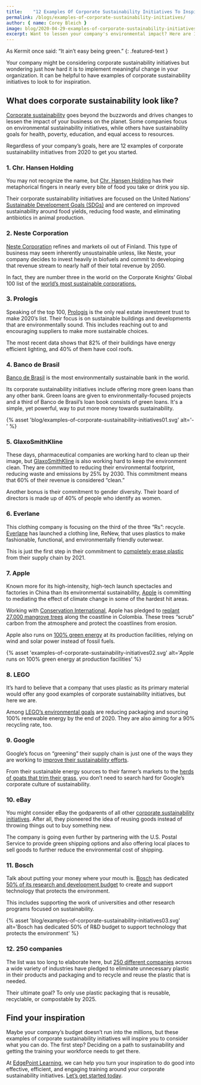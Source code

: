 ```yaml
---
title:    "12 Examples Of Corporate Sustainability Initiatives To Inspire Your Goals"
permalink: /blogs/examples-of-corporate-sustainability-initiatives/
author: { name: Corey Bleich }
image: blog/2020-04-29-examples-of-corporate-sustainability-initiatives.jpg
excerpt: Want to lessen your company's environmental impact? Here are 12 examples of corporate sustainability initiatives from 2020 to get you started.
---
```


As Kermit once said: “It ain’t easy being green.” 
{: .featured-text }

Your company might be considering corporate sustainability initiatives but wondering just how hard it is to implement meaningful change in your organization. It can be helpful to have examples of corporate sustainability initiatives to look to for inspiration. 

## What does corporate sustainability look like?

[Corporate sustainability](https://ituabsorbtech.com/environmental-sustainability-business-goals-real-world-examples/) goes beyond the buzzwords and drives changes to lessen the impact of your business on the planet. Some companies focus on environmental sustainability initiatives, while others have sustainability goals for health, poverty, education, and equal access to resources.

Regardless of your company’s goals, here are 12 examples of corporate sustainability initiatives from 2020 to get you started.

### 1. Chr. Hansen Holding

You may not recognize the name, but [Chr. Hansen Holding](https://www.chr-hansen.com/en) has their metaphorical fingers in nearly every bite of food you take or drink you sip. 

Their corporate sustainability initiatives are focused on the United Nations’ [Sustainable Development Goals (SDGs)](http://www.perillon.com/blog/the-ehs-leaders-guide-to-the-sustainable-development-goals-sdgs) and are centered on improved sustainability around food yields, reducing food waste, and eliminating antibiotics in animal production.

### 2. Neste Corporation

[Neste Corporation](https://www.neste.com/corporate-info) refines and markets oil out of Finland. This type of business may seem inherently unsustainable unless, like Neste, your company decides to invest heavily in biofuels and commit to developing that revenue stream to nearly half of their total revenue by 2050.

In fact, they are number three in the world on the Corporate Knights’ Global 100 list of the [world’s most sustainable corporations.](https://www.corporateknights.com/reports/2020-global-100/2020-global-100-ranking-15795648/) 

### 3. Prologis

Speaking of the top 100, [Prologis](https://www.prologis.com/) is the only real estate investment trust to make 2020’s list. Their focus is on sustainable buildings and developments that are environmentally sound. This includes reaching out to and encouraging suppliers to make more sustainable choices. 

The most recent data shows that 82% of their buildings have energy efficient lighting, and 40% of them have cool roofs. 

### 4. Banco de Brasil

[Banco de Brasil](https://www.bb.com.br/pbb/pagina-inicial#/) is the most environmentally sustainable bank in the world. 

Its corporate sustainability initiatives include offering more green loans than any other bank. Green loans are given to environmentally-focused projects and a third of Banco de Brasil’s loan book consists of green loans. It's a simple, yet powerful, way to put more money towards sustainability. 

{% asset 'blog/examples-of-corporate-sustainability-initiatives01.svg'
   alt='-' %}

### 5. GlaxoSmithKline

These days, pharmaceutical companies are working hard to clean up their image, but [GlaxoSmithKline](https://www.gsk.com/) is also working hard to keep the environment clean. They are committed to reducing their environmental footprint, reducing waste and emissions by 25% by 2030. This commitment means that 60% of their revenue is considered “clean.”

Another bonus is their commitment to gender diversity. Their board of directors is made up of 40% of people who identify as women.

### 6. Everlane

This clothing company is focusing on the third of the three “Rs”: recycle. [Everlane](https://www.everlane.com/) has launched a clothing line, ReNew, that uses plastics to make fashionable, functional, and environmentally friendly outerwear. 

This is just the first step in their commitment to [completely erase plastic](https://www.everlane.com/renew) from their supply chain by 2021.

### 7. Apple

Known more for its high-intensity, high-tech launch spectacles and factories in China than its environmental sustainability, [Apple](https://www.apple.com/) is committing to mediating the effect of climate change in some of the hardest hit areas. 

Working with [Conservation International](https://www.conservation.org/), Apple has pledged to [replant 27,000 mangrove trees](https://www.fastcompany.com/90236715/apple-is-investing-in-a-huge-mangrove-forest-in-colombia) along the coastline in Colombia. These trees “scrub” carbon from the atmosphere and protect the coastlines from erosion.

Apple also runs on [100% green energy](https://www.fastcompany.com/40554151/how-apple-got-to-100-renewable-energy-the-right-way) at its production facilities, relying on wind and solar power instead of fossil fuels. 

{% asset 'examples-of-corporate-sustainability-initiatives02.svg'
   alt='Apple runs on 100% green energy at production facilities' %}


### 8. LEGO

It’s hard to believe that a company that uses plastic as its primary material would offer any good examples of corporate sustainability initiatives, but here we are. 

Among [LEGO’s environmental goals](https://www.forbes.com/sites/sujatakundu/2019/10/30/lego-challenge-to-find-a-strong-sustainable-alternative-plastic/#762711d23647) are reducing packaging and sourcing 100% renewable energy by the end of 2020. They are also aiming for a 90% recycling rate, too.

### 9. Google

Google’s focus on “greening” their supply chain is just one of the ways they are working to [improve their sustainability efforts](https://sustainability.google/). 

From their sustainable energy sources to their farmer’s markets to the [herds of goats that trim their grass](https://www.smithsonianmag.com/science-nature/google-rents-goats-to-mow-the-lawn-11402182/), you don’t need to search hard for Google’s corporate culture of sustainability.

### 10. eBay

You might consider eBay the godparents of all other [corporate sustainability initiatives](https://tamebay.com/2019/09/ebay-accelerates-sustainability-drive.html). After all, they pioneered the idea of reusing goods instead of throwing things out to buy something new. 

The company is going even further by partnering with the U.S. Postal Service to provide green shipping options and also offering local places to sell goods to further reduce the environmental cost of shipping.

### 11. Bosch

Talk about putting your money where your mouth is. [Bosch](https://www.bosch.us/) has dedicated [50% of its research and development budget](https://www.businesswire.com/news/home/20160802005420/en/Focus-Development-Energy-Efficient-Technologies-Bosch-Invests-Energy) to create and support technology that protects the environment. 

This includes supporting the work of universities and other research programs focused on sustainability.

{% asset 'blog/examples-of-corporate-sustainability-initiatives03.svg'
   alt='Bosch has dedicated 50% of R&D budget to support technology that protects the environment' %}



### 12. 250 companies

The list was too long to elaborate here, but [250 different companies](https://www.fastcompany.com/90256235/250-organizations-are-joining-forces-to-end-plastic-waste) across a wide variety of industries have pledged to eliminate unnecessary plastic in their products and packaging and to recycle and reuse the plastic that is needed. 

Their ultimate goal? To only use plastic packaging that is reusable, recyclable, or compostable by 2025.

## Find your inspiration 

Maybe your company’s budget doesn’t run into the millions, but these examples of corporate sustainability initiatives will inspire you to consider what you can do. The first step? Deciding on a path to sustainability and getting the training your workforce needs to get there.

<stong>At [EdgePoint Learning](https://www.edgepointlearning.com/), we can help you turn your inspiration to do good into effective, efficient, and engaging training around your corporate sustainability initiatives. [Let’s get started today](https://www.edgepointlearning.com/contact/).</strong>
